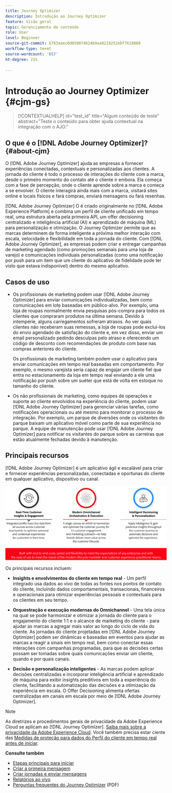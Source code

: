 ```yaml
---
title: Journey Optimizer
description: Introdução ao Journey Optimizer
feature: Visão geral
topic: Gerenciamento de conteúdo
role: User
level: Beginner
source-git-commit: 6783aaec0d050074624b9aa8219252ebf7618088
workflow-type: tm+mt
source-wordcount: '657'
ht-degree: 21%

---
```


# Introdução ao Journey Optimizer {#cjm-gs}

>[!CONTEXTUALHELP]
>id="test_id"
>title="Algum conteúdo de teste"
>abstract="Teste o conteúdo para obter ajuda contextual na integração com o AJO."

## O que é o [!DNL Adobe Journey Optimizer]?{#about-cjm}

O [!DNL Adobe Journey Optimizer] ajuda as empresas a fornecer experiências conectadas, contextuais e personalizadas aos clientes. A jornada do cliente é todo o processo de interações do cliente com a marca, desde o primeiro momento do contato até o cliente ir embora. Ela começa com a fase de percepção, onde o cliente aprende sobre a marca e começa a se envolver. O cliente interagirá ainda mais com a marca, visitará sites online e locais físicos e fará compras, enviará mensagens ou fará resenhas.

[!DNL Adobe Journey Optimizer] O é criado originalmente no  [!DNL Adobe Experience Platform] e combina um perfil de cliente unificado em tempo real, uma estrutura aberta pela primeira API, um offer decisioning centralizado e inteligência artificial (AI) e aprendizado de máquina (ML) para personalização e otimização. O Journey Optimizer permite que as marcas determinem de forma inteligente a próxima melhor interação com escala, velocidade e flexibilidade em toda a jornada do cliente. Com [!DNL Adobe Journey Optimizer], as empresas podem criar e entregar campanhas de marketing agendado (como promoções semanais para uma loja de varejo) e comunicações individuais personalizadas (como uma notificação por push para um item que um cliente do aplicativo de fidelidade pode ter visto que estava indisponível) dentro do mesmo aplicativo.

## Casos de uso

* Os profissionais de marketing podem usar [!DNL Adobe Journey Optimizer] para enviar comunicações individualizadas, bem como comunicações em lote baseadas em público-alvo. Por exemplo, uma loja de roupas normalmente envia pesquisas pós-compra para todos os clientes que compraram produtos na última semana. Devido à intempérie, alguns carregamentos sofreram atrasos. Ao ver quais clientes não receberam suas remessas, a loja de roupas pode excluí-los do envio agendado de satisfação do cliente e, em vez disso, enviar um email personalizado pedindo desculpas pelo atraso e oferecendo um código de desconto com recomendações de produto com base nas compras anteriores do cliente.

   Os profissionais de marketing também podem usar o aplicativo para enviar comunicações em tempo real baseadas em comportamento. Por exemplo, o mesmo varejista seria capaz de engajar um cliente fiel que entra no estacionamento da loja em tempo real enviando a ele uma notificação por push sobre um suéter que está de volta em estoque no tamanho do cliente.

* Os não profissionais de marketing, como equipes de operações e suporte ao cliente envolvidos na experiência do cliente, podem usar [!DNL Adobe Journey Optimizer] para gerenciar várias tarefas, como notificações operacionais ou até mesmo para monitorar o processo de integração. Por exemplo, um parque de diversões onde os visitantes do parque baixam um aplicativo móvel como parte de sua experiência no parque. A equipe de manutenção pode usar [!DNL Adobe Journey Optimizer] para notificar os visitantes do parque sobre as carreiras que estão atualmente fechadas devido à manutenção.

## Principais recursos

[!DNL Adobe Journey Optimizer] é um aplicativo ágil e escalável para criar e fornecer experiências personalizadas, conectadas e oportunas do cliente em qualquer aplicativo, dispositivo ou canal.

![](assets/ajo-capabilities.png)

Os principais recursos incluem:

* **Insights e envolvimentos do cliente em tempo real**  - Um perfil integrado usa dados ao vivo de todas as fontes nos pontos de contato do cliente, incluindo dados comportamentais, transacionais, financeiros e operacionais para otimizar experiências pessoais e contextuais para os clientes em seu tempo.

* **Orquestração e execução modernas do Omnichannel**  - Uma tela única na qual se pode harmonizar e otimizar a jornada do cliente para o engajamento do cliente 1:1 e o alcance de marketing do cliente - para ajudar as marcas a agregar mais valor ao longo do ciclo de vida do cliente. As jornadas do cliente projetadas em [!DNL Adobe Journey Optimizer] podem ser dinâmicas e baseadas em eventos para ajudar as marcas a reagir a sinais em tempo real, bem como conectar essas interações com campanhas programadas, para que as decisões certas possam ser tomadas sobre quais comunicações enviar um cliente, quando e por quais canais.

* **Decisão e personalização inteligentes**  - As marcas podem aplicar decisões centralizadas e incorporar inteligência artificial e aprendizado de máquina para exibir insights preditivos em toda a experiência do cliente, facilitando a automatização das decisões e a otimização da experiência em escala. O Offer Decisioning alimenta ofertas centralizadas em canais em escala por meio de [!DNL Adobe Journey Optimizer].

>[!NOTE]
>
> As diretrizes e procedimentos gerais de privacidade da Adobe Experience Cloud se aplicam ao [!DNL Journey Optimizer]. [Saiba mais sobre a privacidade da Adobe Experience Cloud](https://www.adobe.com/br/privacy/experience-cloud.html).
> Você também precisa estar ciente das [Medidas de proteção para dados do Perfil do cliente em tempo real antes de iniciar](https://experienceleague.adobe.com/docs/experience-platform/profile/guardrails.html).


**Consulte também**

* [Etapas principais para iniciar](quick-start.md)
* [Criar a primeira mensagem](get-started-content.md)
* [Criar jornadas e enviar mensagens](building-journeys/journey-gs.md)
* [Relatórios ao vivo](reports/live-report.md)
* [Perguntas frequentes do Journey Optimizer](assets/do-not-localize/AJO-FAQ.pdf)  (PDF)
